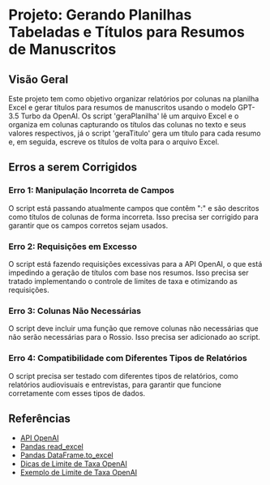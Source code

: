 # Projeto: Gerando Planilhas Tabeladas e Títulos para Resumos de Manuscritos

## Visão Geral

Este projeto tem como objetivo organizar relatórios por colunas na planilha Excel e gerar títulos para resumos de manuscritos usando o modelo GPT-3.5 Turbo da OpenAI. Os script 'geraPlanilha' lê um arquivo Excel e o organiza em colunas capturando os títulos das colunas no texto e seus valores respectivos, já o script 'geraTitulo' gera um título para cada resumo e, em seguida, escreve os títulos de volta para o arquivo Excel.

## Erros a serem Corrigidos

### Erro 1: Manipulação Incorreta de Campos

O script está passando atualmente campos que contêm ":" e são descritos como títulos de colunas de forma incorreta. Isso precisa ser corrigido para garantir que os campos corretos sejam usados.

### Erro 2: Requisições em Excesso

O script está fazendo requisições excessivas para a API OpenAI, o que está impedindo a geração de títulos com base nos resumos. Isso precisa ser tratado implementando o controle de limites de taxa e otimizando as requisições.

### Erro 3: Colunas Não Necessárias

O script deve incluir uma função que remove colunas não necessárias que não serão necessárias para o Rossio. Isso precisa ser adicionado ao script.

### Erro 4: Compatibilidade com Diferentes Tipos de Relatórios

O script precisa ser testado com diferentes tipos de relatórios, como relatórios audiovisuais e entrevistas, para garantir que funcione corretamente com esses tipos de dados.

## Referências

- [API OpenAI](https://www.openai.com/api)
- [Pandas read_excel](https://pandas.pydata.org/pandas-docs/stable/reference/api/pandas.read_excel.html)
- [Pandas DataFrame.to_excel](https://pandas.pydata.org/pandas-docs/stable/reference/api/pandas.DataFrame.to_excel.html)
- [Dicas de Limite de Taxa OpenAI](https://help.openai.com/en/articles/6891753-rate-limit-advice)
- [Exemplo de Limite de Taxa OpenAI](https://cookbook.openai.com/examples/how_to_handle_rate_limits)